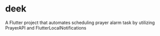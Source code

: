 # deek

A Flutter project that automates scheduling prayer alarm task by utilizing PrayerAPI and FlutterLocalNotifications


